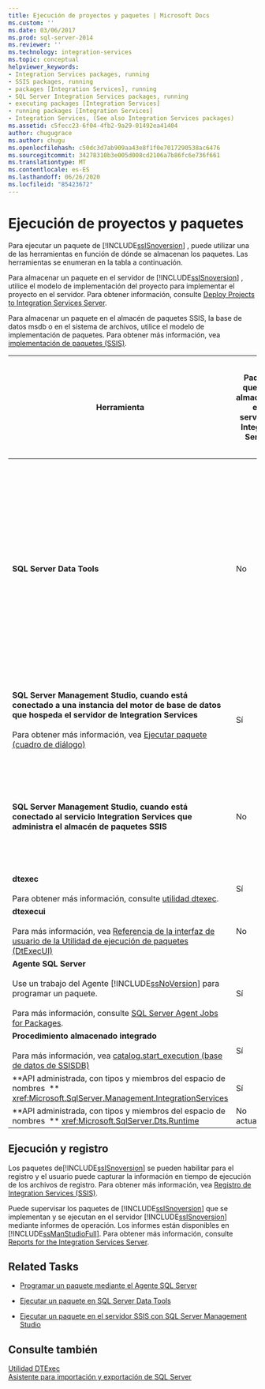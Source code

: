 ```yaml
---
title: Ejecución de proyectos y paquetes | Microsoft Docs
ms.custom: ''
ms.date: 03/06/2017
ms.prod: sql-server-2014
ms.reviewer: ''
ms.technology: integration-services
ms.topic: conceptual
helpviewer_keywords:
- Integration Services packages, running
- SSIS packages, running
- packages [Integration Services], running
- SQL Server Integration Services packages, running
- executing packages [Integration Services]
- running packages [Integration Services]
- Integration Services, (See also Integration Services packages)
ms.assetid: c5fecc23-6f04-4fb2-9a29-01492ea41404
author: chugugrace
ms.author: chugu
ms.openlocfilehash: c50dc3d7ab909aa43e8f1f0e7017290538ac6476
ms.sourcegitcommit: 34278310b3e005d008cd2106a7b86fc6e736f661
ms.translationtype: MT
ms.contentlocale: es-ES
ms.lasthandoff: 06/26/2020
ms.locfileid: "85423672"
---
```

# <a name="execution-of-projects-and-packages"></a>Ejecución de proyectos y paquetes
  Para ejecutar un paquete de [!INCLUDE[ssISnoversion](../../includes/ssisnoversion-md.md)] , puede utilizar una de las herramientas en función de dónde se almacenan los paquetes. Las herramientas se enumeran en la tabla a continuación.  
  
 Para almacenar un paquete en el servidor de [!INCLUDE[ssISnoversion](../../includes/ssisnoversion-md.md)] , utilice el modelo de implementación del proyecto para implementar el proyecto en el servidor. Para obtener información, consulte [Deploy Projects to Integration Services Server](../deploy-projects-to-integration-services-server.md).  
  
 Para almacenar un paquete en el almacén de paquetes SSIS, la base de datos msdb o en el sistema de archivos, utilice el modelo de implementación de paquetes. Para obtener más información, vea [implementación de paquetes &#40;SSIS&#41;](legacy-package-deployment-ssis.md).  
  
|Herramienta|Paquetes que están almacenados en el servidor de Integration Services|Paquetes que están almacenados en el almacén de paquetes SSIS o en la base de datos msdb|Paquetes que están almacenados en el sistema de archivos, fuera de la ubicación que forma parte del almacén de paquetes SSIS|  
|----------|-----------------------------------------------------------------|--------------------------------------------------------------------------------|-----------------------------------------------------------------------------------------------------------------|  
|**SQL Server Data Tools**|No|No<br /><br /> Pero puede agregar un paquete existente a un proyecto del almacén de paquetes [!INCLUDE[ssIS](../../includes/ssis-md.md)] , que incluye la base de datos msdb. La inclusión de un paquete existente en el proyecto de este modo crea una copia local del paquete en el sistema de archivos.|Sí|  
|**SQL Server Management Studio, cuando está conectado a una instancia del motor de base de datos que hospeda el servidor de Integration Services**<br /><br /> Para obtener más información, vea [Ejecutar paquete (cuadro de diálogo)](../execute-package-dialog-box.md)|Sí|No<br /><br /> Sin embargo, puede importar un paquete al servidor desde estas ubicaciones.|No<br /><br /> Sin embargo, puede importar un paquete al servidor desde el sistema de archivos.|  
|**SQL Server Management Studio, cuando está conectado al servicio Integration Services que administra el almacén de paquetes SSIS**|No|Sí|No<br /><br /> Sin embargo, puede importar un paquete al almacén de paquetes [!INCLUDE[ssIS](../../includes/ssis-md.md)] desde el sistema de archivos.|  
|**dtexec**<br /><br /> Para obtener más información, consulte [utilidad dtexec](dtexec-utility.md).|Sí|Sí|Sí|  
|**dtexecui**<br /><br /> Para más información, vea [Referencia de la interfaz de usuario de la Utilidad de ejecución de paquetes &#40;DtExecUI&#41;](execute-package-utility-dtexecui-ui-reference.md)|No|Sí|Sí|  
|**Agente SQL Server**<br /><br /> Use un trabajo del Agente [!INCLUDE[ssNoVersion](../../includes/ssnoversion-md.md)] para programar un paquete.<br /><br /> Para más información, consulte [SQL Server Agent Jobs for Packages](sql-server-agent-jobs-for-packages.md).|Sí|Sí|Sí|  
|**Procedimiento almacenado integrado**<br /><br /> Para más información, vea [catalog.start_execution &#40;base de datos de SSISDB&#41;](/sql/integration-services/system-stored-procedures/catalog-start-execution-ssisdb-database)|Sí|No|No|  
|**API administrada, con tipos y miembros del espacio de nombres  ** <xref:Microsoft.SqlServer.Management.IntegrationServices>|Sí|No|No|  
|**API administrada, con tipos y miembros del espacio de nombres  ** <xref:Microsoft.SqlServer.Dts.Runtime>|No actualmente|Sí|Sí|  
  
## <a name="execution-and-logging"></a>Ejecución y registro  
 Los paquetes de[!INCLUDE[ssISnoversion](../../includes/ssisnoversion-md.md)] se pueden habilitar para el registro y el usuario puede capturar la información en tiempo de ejecución de los archivos de registro. Para obtener más información, vea [Registro de Integration Services &#40;SSIS&#41;](../performance/integration-services-ssis-logging.md).  
  
 Puede supervisar los paquetes de [!INCLUDE[ssISnoversion](../../includes/ssisnoversion-md.md)] que se implementan y se ejecutan en el servidor [!INCLUDE[ssISnoversion](../../includes/ssisnoversion-md.md)] mediante informes de operación. Los informes están disponibles en [!INCLUDE[ssManStudioFull](../../includes/ssmanstudiofull-md.md)]. Para obtener más información, consulte [Reports for the Integration Services Server](../reports-for-the-integration-services-server.md).  
  
## <a name="related-tasks"></a>Related Tasks  
  
-   [Programar un paquete mediante el Agente SQL Server](../schedule-a-package-by-using-sql-server-agent.md)  
  
-   [Ejecutar un paquete en SQL Server Data Tools](../run-a-package-in-sql-server-data-tools.md)  
  
-   [Ejecutar un paquete en el servidor SSIS con SQL Server Management Studio](../run-a-package-on-the-ssis-server-using-sql-server-management-studio.md)  
  
## <a name="see-also"></a>Consulte también  
 [Utilidad DTExec](dtexec-utility.md)   
 [Asistente para importación y exportación de SQL Server](../import-export-data/import-and-export-data-with-the-sql-server-import-and-export-wizard.md)  
  
  
